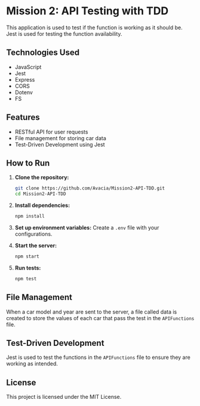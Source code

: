# Mission 2: API Testing with TDD

This application is used to test if the function is working as it should be. Jest is used for testing the function availability. 

## Technologies Used
- JavaScript
- Jest
- Express
- CORS
- Dotenv
- FS

## Features
- RESTful API for user requests
- File management for storing car data
- Test-Driven Development using Jest

## How to Run
1. **Clone the repository:**
   ```bash
   git clone https://github.com/Avacia/Mission2-API-TDD.git
   cd Mission2-API-TDD
   ```
   
2. **Install dependencies:**
   ```bash
   npm install
   ```
   
3. **Set up environment variables:**
   Create a `.env` file with your configurations.

4. **Start the server:**
   ```bash
   npm start
   ```

5. **Run tests:**
   ```bash
   npm test
   ```

## File Management
When a car model and year are sent to the server, a file called data is created to store the values of each car that pass the test in the `APIFunctions` file.

## Test-Driven Development
Jest is used to test the functions in the `APIFunctions` file to ensure they are working as intended.

## License
This project is licensed under the MIT License.
